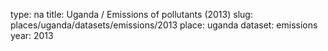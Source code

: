 type: na
title: Uganda / Emissions of pollutants (2013)
slug: places/uganda/datasets/emissions/2013
place: uganda
dataset: emissions
year: 2013
